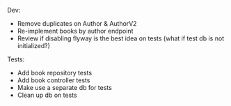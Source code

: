 Dev:
 - Remove duplicates on Author & AuthorV2
 - Re-implement books by author endpoint
 - Review if disabling flyway is the best idea on tests (what if test db is not initialized?)

Tests:
 - Add book repository tests
 - Add book controller tests
 - Make use a separate db for tests
 - Clean up db on tests
 